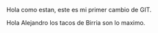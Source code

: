 Hola como estan, este es mi primer cambio de GIT.


Hola Alejandro los tacos de Birria son lo maximo.
